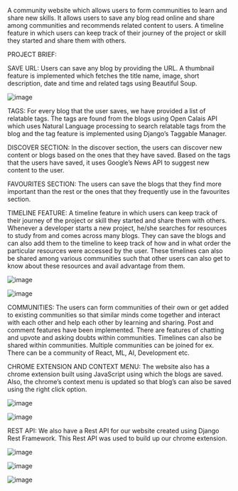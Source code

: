 A community website which allows users to form communities to learn and share new skills. It allows users to save any blog read online and share among communities and recommends related content to users. A timeline feature in which users can keep track of their journey of the project or skill they started and share them with others. 


PROJECT BRIEF: 

SAVE URL:
Users can save any blog by providing the URL. A thumbnail feature is implemented which fetches the title name, image, short description, date and time and related tags using Beautiful Soup.

![image](https://user-images.githubusercontent.com/58564764/126083097-12a2f1ad-1f5c-4678-b1f3-e30d911a24c5.png)


TAGS:
For every blog that the user saves, we have provided a list of relatable tags. The tags are found from the blogs using Open Calais API which uses Natural Language processing to search relatable tags from the blog and the tag feature is implemented using Django’s Taggable Manager. 



DISCOVER SECTION:
In the discover section, the users can discover new content or blogs based on the ones that they have saved.  Based on the tags that the users have saved, it uses Google’s News API to suggest new content to the user.

FAVOURITES SECTION:
The users can save the blogs that they find more important than the rest or the ones that they frequently use in the favourites section.

TIMELINE FEATURE:
A timeline feature in which users can keep track of their journey of the project or skill they started and share them with others. Whenever a developer starts a new project, he/she searches for resources to study from and comes across many blogs. They can save the blogs and can also add them to the timeline to keep track of how and in what order the particular resources were accessed by the user.
These timelines can also be shared among various communities such that other users can also get to know about these resources and avail advantage from them.



![image](https://user-images.githubusercontent.com/58564764/126083790-cfe88753-78a2-4821-9656-1a0d17663d3a.png)


![image](https://user-images.githubusercontent.com/58564764/126083832-42937b1f-4204-491b-a3f4-4c703220666d.png)






COMMUNITIES:
The users can form communities of their own or get added to existing communities so that similar minds come together and interact with each other and help each other by learning and sharing. Post and comment features have been implemented. There are features of chatting and upvote and asking doubts within communities. Timelines can also be shared within communities. Multiple communities can be joined for ex. There can be a community of React, ML, AI, Development etc.








CHROME EXTENSION AND CONTEXT MENU:
The website also has a chrome extension built using JavaScript using which the blogs are saved. Also, the chrome’s context menu is updated so that blog’s can also be saved using the right click option.

![image](https://user-images.githubusercontent.com/58564764/126083994-c27ec350-20ea-4909-a2ba-7e52df874599.png)

![image](https://user-images.githubusercontent.com/58564764/126084011-6fd453d6-d4a7-4ae1-98f2-b910b130f855.png)




REST API:
We also have a Rest API for our website created using Django Rest Framework. This Rest API was used to build up our chrome extension.


![image](https://user-images.githubusercontent.com/58564764/126124302-6d13ec9b-d830-4116-9aff-28f7e3feda49.png)

![image](https://user-images.githubusercontent.com/58564764/126124479-7768c8d6-1a2d-4636-bb4b-0773cb7b4361.png)

![image](https://user-images.githubusercontent.com/58564764/126124736-83ddafff-1548-40b0-8432-66b8af26d328.png)






